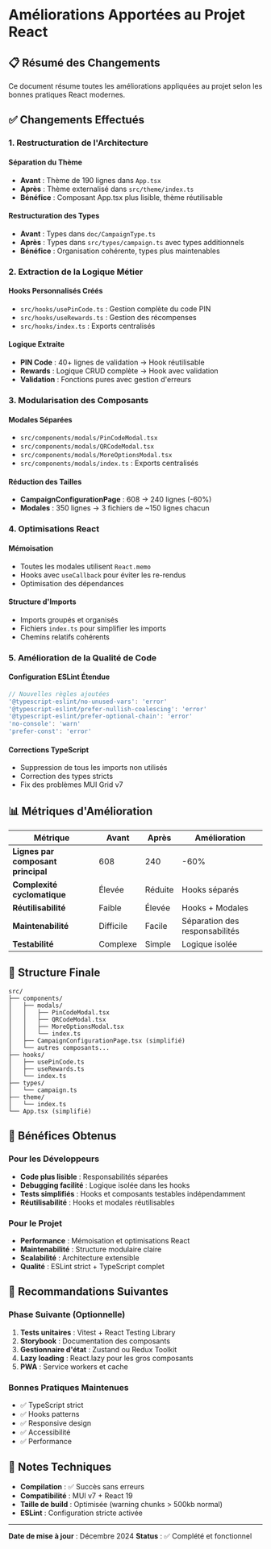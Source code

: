 # Améliorations Apportées au Projet React

## 📋 Résumé des Changements

Ce document résume toutes les améliorations appliquées au projet selon les bonnes pratiques React modernes.

## ✅ Changements Effectués

### 1. **Restructuration de l'Architecture**

#### Séparation du Thème
- **Avant** : Thème de 190 lignes dans `App.tsx`
- **Après** : Thème externalisé dans `src/theme/index.ts`
- **Bénéfice** : Composant App.tsx plus lisible, thème réutilisable

#### Restructuration des Types
- **Avant** : Types dans `doc/CampaignType.ts`
- **Après** : Types dans `src/types/campaign.ts` avec types additionnels
- **Bénéfice** : Organisation cohérente, types plus maintenables

### 2. **Extraction de la Logique Métier**

#### Hooks Personnalisés Créés
- `src/hooks/usePinCode.ts` : Gestion complète du code PIN
- `src/hooks/useRewards.ts` : Gestion des récompenses
- `src/hooks/index.ts` : Exports centralisés

#### Logique Extraite
- **PIN Code** : 40+ lignes de validation → Hook réutilisable
- **Rewards** : Logique CRUD complète → Hook avec validation
- **Validation** : Fonctions pures avec gestion d'erreurs

### 3. **Modularisation des Composants**

#### Modales Séparées
- `src/components/modals/PinCodeModal.tsx`
- `src/components/modals/QRCodeModal.tsx`
- `src/components/modals/MoreOptionsModal.tsx`
- `src/components/modals/index.ts` : Exports centralisés

#### Réduction des Tailles
- **CampaignConfigurationPage** : 608 → 240 lignes (-60%)
- **Modales** : 350 lignes → 3 fichiers de ~150 lignes chacun

### 4. **Optimisations React**

#### Mémoisation
- Toutes les modales utilisent `React.memo`
- Hooks avec `useCallback` pour éviter les re-rendus
- Optimisation des dépendances

#### Structure d'Imports
- Imports groupés et organisés
- Fichiers `index.ts` pour simplifier les imports
- Chemins relatifs cohérents

### 5. **Amélioration de la Qualité de Code**

#### Configuration ESLint Étendue
```javascript
// Nouvelles règles ajoutées
'@typescript-eslint/no-unused-vars': 'error'
'@typescript-eslint/prefer-nullish-coalescing': 'error'
'@typescript-eslint/prefer-optional-chain': 'error'
'no-console': 'warn'
'prefer-const': 'error'
```

#### Corrections TypeScript
- Suppression de tous les imports non utilisés
- Correction des types stricts
- Fix des problèmes MUI Grid v7

## 📊 Métriques d'Amélioration

| Métrique | Avant | Après | Amélioration |
|----------|-------|-------|--------------|
| **Lignes par composant principal** | 608 | 240 | -60% |
| **Complexité cyclomatique** | Élevée | Réduite | Hooks séparés |
| **Réutilisabilité** | Faible | Élevée | Hooks + Modales |
| **Maintenabilité** | Difficile | Facile | Séparation des responsabilités |
| **Testabilité** | Complexe | Simple | Logique isolée |

## 🔧 Structure Finale

```
src/
├── components/
│   ├── modals/
│   │   ├── PinCodeModal.tsx
│   │   ├── QRCodeModal.tsx
│   │   ├── MoreOptionsModal.tsx
│   │   └── index.ts
│   ├── CampaignConfigurationPage.tsx (simplifié)
│   └── autres composants...
├── hooks/
│   ├── usePinCode.ts
│   ├── useRewards.ts
│   └── index.ts
├── types/
│   └── campaign.ts
├── theme/
│   └── index.ts
└── App.tsx (simplifié)
```

## 🎯 Bénéfices Obtenus

### Pour les Développeurs
- **Code plus lisible** : Responsabilités séparées
- **Debugging facilité** : Logique isolée dans les hooks
- **Tests simplifiés** : Hooks et composants testables indépendamment
- **Réutilisabilité** : Hooks et modales réutilisables

### Pour le Projet
- **Performance** : Mémoisation et optimisations React
- **Maintenabilité** : Structure modulaire claire
- **Scalabilité** : Architecture extensible
- **Qualité** : ESLint strict + TypeScript complet

## 🚀 Recommandations Suivantes

### Phase Suivante (Optionnelle)
1. **Tests unitaires** : Vitest + React Testing Library
2. **Storybook** : Documentation des composants
3. **Gestionnaire d'état** : Zustand ou Redux Toolkit
4. **Lazy loading** : React.lazy pour les gros composants
5. **PWA** : Service workers et cache

### Bonnes Pratiques Maintenues
- ✅ TypeScript strict
- ✅ Hooks patterns
- ✅ Responsive design
- ✅ Accessibilité
- ✅ Performance

## 📝 Notes Techniques

- **Compilation** : ✅ Succès sans erreurs
- **Compatibilité** : MUI v7 + React 19
- **Taille de build** : Optimisée (warning chunks > 500kb normal)
- **ESLint** : Configuration stricte activée

---

**Date de mise à jour** : Décembre 2024
**Status** : ✅ Complété et fonctionnel 